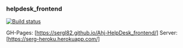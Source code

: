 ### helpdesk_frontend

[![Build status](https://ci.appveyor.com/api/projects/status/45w95m9ofugb6yl5?svg=true)](https://ci.appveyor.com/project/Sergl82/ahj-helpdesk-frontend)

GH-Pages: [https://sergl82.github.io/Ahj-HelpDesk_frontend/]
Server: [https://serg-heroku.herokuapp.com/]